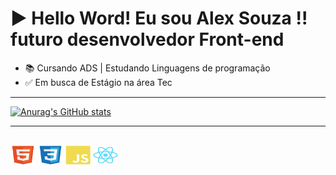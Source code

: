 # ▶️ Hello Word! Eu sou Alex Souza !! futuro desenvolvedor Front-end
* 📚 Cursando ADS | Estudando Linguagens de programação
* ✅ Em busca de Estágio na área Tec

------------------------------------------------------------------------------------

[![Anurag's GitHub stats](https://github-readme-stats.vercel.app/api?username=Alesouza7&show_icons=true&theme=merko)](https://github.com/Alesouza7/github-readme-stats)

------------------------------------------------------------------------------------
<div style="display: inline_block"><br>
  <img align="center" alt="Rafa-HTML" height="30" width="40" src="https://raw.githubusercontent.com/devicons/devicon/master/icons/html5/html5-original.svg">
  <img align="center" alt="Rafa-CSS" height="30" width="40" src="https://raw.githubusercontent.com/devicons/devicon/master/icons/css3/css3-original.svg">
  <img align="center" alt="Rafa-Js" height="30" width="40" src="https://raw.githubusercontent.com/devicons/devicon/master/icons/javascript/javascript-plain.svg">
  <img align="center" alt="Rafa-React" height="30" width="40" src="https://raw.githubusercontent.com/devicons/devicon/master/icons/react/react-original.svg">   
</div>
